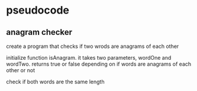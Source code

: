 # pseudocode

## anagram checker
create a program that checks if two wrods are anagrams of each other

initialize function isAnagram. it takes two parameters, wordOne and wordTwo. returns true or false depending on if words are anagrams of each other or not

check if both words are the same length